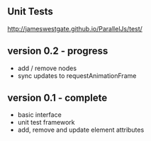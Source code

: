 Unit Tests
----------

http://jameswestgate.github.io/ParallelJs/test/

version 0.2 - progress
-----------

- add / remove nodes
- sync updates to requestAnimationFrame

version 0.1 - complete
-----------

- basic interface
- unit test framework
- add, remove and update element attributes







